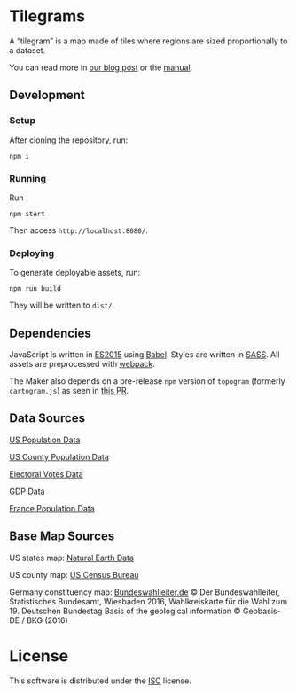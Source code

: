 # Tilegrams

A “tilegram” is a map made of tiles
where regions are sized proportionally to a dataset.

You can read more in
[our blog post](http://pitchinteractive.com/latest/tilegrams-more-human-maps/)
or the [manual](MANUAL.md).

## Development

### Setup

After cloning the repository, run:

    npm i

### Running

Run

    npm start

Then access `http://localhost:8080/`.

### Deploying

To generate deployable assets, run:

    npm run build

They will be written to `dist/`.

## Dependencies

JavaScript is written in [ES2015](https://babeljs.io/docs/learn-es2015/)
using [Babel](https://babeljs.io/). Styles are written in
[SASS](http://sass-lang.com/). All assets are preprocessed with
[webpack](https://webpack.github.io/).

The Maker also depends on a pre-release `npm` version of `topogram`
(formerly `cartogram.js`) as seen in
[this PR](https://github.com/shawnbot/topogram/pull/26).

## Data Sources
[US Population Data](http://factfinder.census.gov/faces/tableservices/jsf/pages/productview.xhtml?pid=PEP_2015_PEPANNRES&prodType=table)

[US County Population Data](https://www.census.gov/data/tables/2016/demo/popest/counties-total.html)

[Electoral Votes Data](https://www.archives.gov/federal-register/electoral-college/allocation.html)

[GDP Data](http://www.bea.gov/itable/)

[France Population Data](https://en.wikipedia.org/wiki/Ranked_list_of_French_regions)

## Base Map Sources
US states map:
[Natural Earth Data](http://www.naturalearthdata.com/downloads/)

US county map:
[US Census Bureau](https://www.census.gov/geo/maps-data/data/cbf/cbf_counties.html)

<!---UK constituency map:
[Ordnancesurvey.co.uk](https://www.ordnancesurvey.co.uk/opendatadownload/products.html)
Contains OS data © Crown copyright and database right (2017),
[Ordnance Survey of Northern Ireland](http://osni.spatial-ni.opendata.arcgis.com/datasets/563dc2ec3d9943428e3fe68966d40deb_3)
Contains public sector information licensed under the terms of the Open Government Licence v3.0.

UK local authority map:
[http://geoportal.statistics.gov.uk/](http://geoportal.statistics.gov.uk/datasets/686603e943f948acaa13fb5d2b0f1275_2)
Contains OS data © Crown copyright and database right (2017),
[Ordnance Survey of Northern Ireland](http://osni-spatial-ni.opendata.arcgis.com/datasets/a55726475f1b460c927d1816ffde6c72_2)
Contains public sector information licensed under the terms of the Open Government Licence v3.0.--->

Germany constituency map:
[Bundeswahlleiter.de](https://www.bundeswahlleiter.de/en/bundestagswahlen/2017/wahlkreiseinteilung/downloads.html)
© Der Bundeswahlleiter, Statistisches Bundesamt, Wiesbaden 2016,
Wahlkreiskarte für die Wahl zum 19. Deutschen Bundestag
Basis of the geological information © Geobasis-DE / BKG (2016)

# License

This software is distributed under the [ISC](https://spdx.org/licenses/ISC.html)
license.
